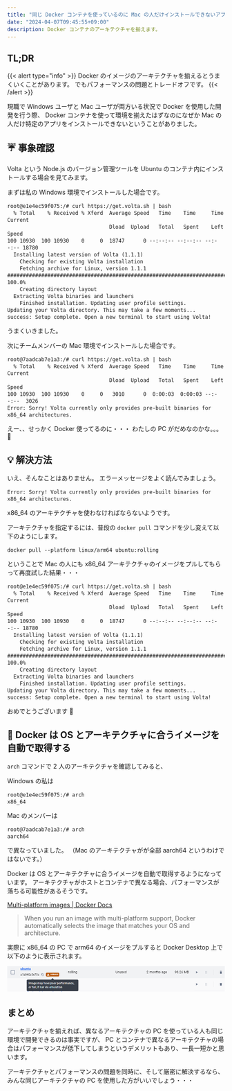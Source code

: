 ```yaml
---
title: "同じ Docker コンテナを使っているのに Mac の人だけインストールできないアプリケーションがあった話"
date: "2024-04-07T09:45:55+09:00"
description: Docker コンテナのアーキテクチャを揃えます。
---
```


## TL;DR

{{< alert type="info" >}}
Docker のイメージのアーキテクチャを揃えるとうまくいくことがあります。
でもパフォーマンスの問題とトレードオフです。
{{< /alert >}}

現職で Windows ユーザと Mac ユーザが両方いる状況で Docker を使用した開発を行う際、
Docker コンテナを使って環境を揃えたはずなのになぜか Mac の人だけ特定のアプリをインストールできないということがありました。

## :umbrella: 事象確認

Volta という Node.js のバージョン管理ツールを Ubuntu のコンテナ内にインストールする場合を見てみます。

まずは私の Windows 環境でインストールした場合です。

```text
root@e1e4ec59f075:/# curl https://get.volta.sh | bash
  % Total    % Received % Xferd  Average Speed   Time    Time     Time  Current
                                 Dload  Upload   Total   Spent    Left  Speed
100 10930  100 10930    0     0  18747      0 --:--:-- --:--:-- --:--:-- 18780
  Installing latest version of Volta (1.1.1)
    Checking for existing Volta installation
    Fetching archive for Linux, version 1.1.1
######################################################################## 100.0%
    Creating directory layout
  Extracting Volta binaries and launchers
    Finished installation. Updating user profile settings.
Updating your Volta directory. This may take a few moments...
success: Setup complete. Open a new terminal to start using Volta!
```

うまくいきました。

次にチームメンバーの Mac 環境でインストールした場合です。

```text
root@7aadcab7e1a3:/# curl https://get.volta.sh | bash
  % Total    % Received % Xferd  Average Speed   Time    Time     Time  Current
                                 Dload  Upload   Total   Spent    Left  Speed
100 10930  100 10930    0     0   3010      0  0:00:03  0:00:03 --:--:--  3026
Error: Sorry! Volta currently only provides pre-built binaries for x86_64 architectures.
```

えー、、せっかく Docker 使ってるのに・・・
わたしの PC がだめなのかな。。。 :pleading_face:

## :bulb: 解決方法

いえ、そんなことはありません。
エラーメッセージをよく読んでみましょう。

```text
Error: Sorry! Volta currently only provides pre-built binaries for x86_64 architectures.
```

x86_64 のアーキテクチャを使わなければならないようです。

アーキテクチャを指定するには、普段の `docker pull` コマンドを少し変えて以下のようにします。

```shell
docker pull --platform linux/arm64 ubuntu:rolling
```

ということで Mac の人にも x86_64 アーキテクチャのイメージをプルしてもらって再度試した結果・・・

```text
root@e1e4ec59f075:/# curl https://get.volta.sh | bash
  % Total    % Received % Xferd  Average Speed   Time    Time     Time  Current
                                 Dload  Upload   Total   Spent    Left  Speed
100 10930  100 10930    0     0  18747      0 --:--:-- --:--:-- --:--:-- 18780
  Installing latest version of Volta (1.1.1)
    Checking for existing Volta installation
    Fetching archive for Linux, version 1.1.1
######################################################################## 100.0%
    Creating directory layout
  Extracting Volta binaries and launchers
    Finished installation. Updating user profile settings.
Updating your Volta directory. This may take a few moments...
success: Setup complete. Open a new terminal to start using Volta!
```

おめでとうございます :tada:

## :thinking: Docker は OS とアーキテクチャに合うイメージを自動で取得する

`arch` コマンドで 2 人のアーキテクチャを確認してみると、

Windows の私は

```text
root@e1e4ec59f075:/# arch
x86_64
```

Mac のメンバーは

```text
root@7aadcab7e1a3:/# arch
aarch64
```

で異なっていました。
（Mac のアーキテクチャがが全部 aarch64 というわけではないです。）

Docker は OS とアーキテクチャに合うイメージを自動で取得するようになっています。
アーキテクチャがホストとコンテナで異なる場合、パフォーマンスが落ちる可能性があるそうです。

[Multi-platform images | Docker Docs](https://docs.docker.com/build/building/multi-platform/)

> When you run an image with multi-platform support, Docker automatically selects the image that matches your OS and
> architecture.

実際に x86_64 の PC で arm64 のイメージをプルすると Docker Desktop 上で以下のように表示されます。

![arm64_on_amd64](arm64_on_amd64.png)

## まとめ

アーキテクチャを揃えれば、異なるアーキテクチャの PC を使っている人も同じ環境で開発できるのは事実ですが、
PC とコンテナで異なるアーキテクチャの場合はパフォーマンスが低下してしまうというデメリットもあり、一長一短かと思います。

アーキテクチャとパフォーマンスの問題を同時に、そして厳密に解決するなら、みんな同じアーキテクチャの PC を使用した方がいいでしょう・・・

